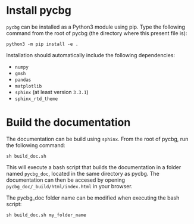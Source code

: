 Install pycbg
=============

`pycbg` can be installed as a Python3 module using pip. Type the following command from the root of pycbg (the directory where this present file is): 

```
python3 -m pip install -e .
```

Installation should automatically include the following dependencies: 
 - `numpy`
 - `gmsh`
 - `pandas`
 - `matplotlib`
 - `sphinx` (at least version `3.3.1`)
 - `sphinx_rtd_theme`

Build the documentation
=======================

The documentation can be build using `sphinx`. From the root of pycbg, run the following command:
```
sh build_doc.sh
```

This will execute a bash script that builds the documentation in a folder named `pycbg_doc`, located in the same directory as pycbg. 
The documentation can then be accesed by opening `pycbg_doc/_build/html/index.html` in your browser.

The pycbg_doc folder name can be modified when executing the bash script:
```
sh build_doc.sh my_folder_name
```
